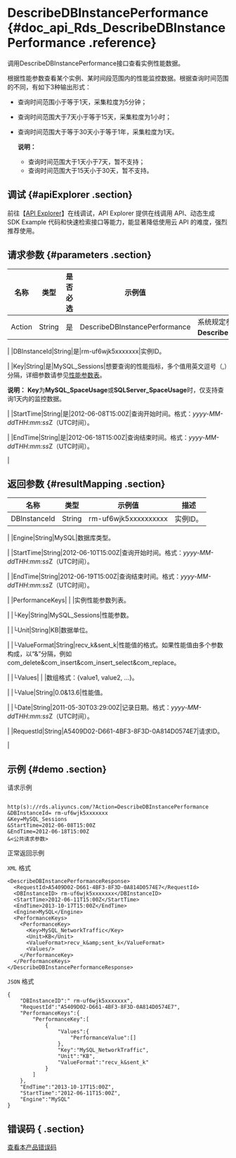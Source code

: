 # DescribeDBInstancePerformance {#doc_api_Rds_DescribeDBInstancePerformance .reference}

调用DescribeDBInstancePerformance接口查看实例性能数据。

根据性能参数查看某个实例、某时间段范围内的性能监控数据。根据查询时间范围的不同，有如下3种输出形式：

-   查询时间范围小于等于1天，采集粒度为5分钟；
-   查询时间范围大于7天小于等于15天，采集粒度为1小时；
-   查询时间范围大于等于30天小于等于1年，采集粒度为1天。

    **说明：** 

    -   查询时间范围大于1天小于7天，暂不支持；
    -   查询时间范围大于15天小于30天，暂不支持。

## 调试 {#apiExplorer .section}

前往【[API Explorer](https://api.aliyun.com/#product=Rds&api=DescribeDBInstancePerformance)】在线调试，API Explorer 提供在线调用 API、动态生成 SDK Example 代码和快速检索接口等能力，能显著降低使用云 API 的难度，强烈推荐使用。

## 请求参数 {#parameters .section}

|名称|类型|是否必选|示例值|描述|
|--|--|----|---|--|
|Action|String|是|DescribeDBInstancePerformance|系统规定参数，取值：**DescribeDBInstancePerformance**。

 |
|DBInstanceId|String|是|rm-uf6wjk5xxxxxxx|实例ID。

 |
|Key|String|是|MySQL\_Sessions|想要查询的性能指标，多个值用英文逗号（,）分隔，详细参数请参见[性能参数表](~~26316~~)。

 **说明：** **Key**为**MySQL\_SpaceUsage**或**SQLServer\_SpaceUsage**时，仅支持查询1天内的监控数据。

 |
|StartTime|String|是|2012-06-08T15:00Z|查询开始时间。格式：*yyyy-MM-dd*T*HH:mm:ss*Z（UTC时间）。

 |
|EndTime|String|是|2012-06-18T15:00Z|查询结束时间。格式：*yyyy-MM-dd*T*HH:mm:ss*Z（UTC时间）。

 |

## 返回参数 {#resultMapping .section}

|名称|类型|示例值|描述|
|--|--|---|--|
|DBInstanceId|String|rm-uf6wjk5xxxxxxxxxx|实例ID。

 |
|Engine|String|MySQL|数据库类型。

 |
|StartTime|String|2012-06-10T15:00Z|查询开始时间。格式：*yyyy-MM-dd*T*HH:mm:ss*Z（UTC时间）。

 |
|EndTime|String|2012-06-19T15:00Z|查询结束时间。格式：*yyyy-MM-dd*T*HH:mm:ss*Z（UTC时间）。

 |
|PerformanceKeys| | |实例性能参数列表。

 |
|└Key|String|MySQL\_Sessions|性能参数。

 |
|└Unit|String|KB|数据单位。

 |
|└ValueFormat|String|recv\_k&sent\_k|性能值的格式。如果性能值由多个参数构成，以“&”分隔，例如com\_delete&com\_insert&com\_insert\_select&com\_replace。

 |
|└Values| | |数组格式：\{value1, value2, …\}。

 |
|└Value|String|0.0&13.6|性能值。

 |
|└Date|String|2011-05-30T03:29:00Z|记录日期。格式：*yyyy-MM-dd*T*HH:mm:ss*Z（UTC时间）。

 |
|RequestId|String|A5409D02-D661-4BF3-8F3D-0A814D0574E7|请求ID。

 |

## 示例 {#demo .section}

请求示例

``` {#request_demo}

http(s)://rds.aliyuncs.com/?Action=DescribeDBInstancePerformance
&DBInstanceId= rm-uf6wjk5xxxxxxx
&Key=MySQL_Sessions
&StartTime=2012-06-08T15:00Z
&EndTime=2012-06-18T15:00Z
&<公共请求参数>

```

正常返回示例

`XML` 格式

``` {#xml_return_success_demo}
<DescribeDBInstancePerformanceResponse>
  <RequestId>A5409D02-D661-4BF3-8F3D-0A814D0574E7</RequestId>
  <DBInstanceID> rm-uf6wjk5xxxxxxx</DBInstanceID>
  <StartTime>2012-06-11T15:00Z</StartTime>
  <EndTime>2013-10-17T15:00Z</EndTime>
  <Engine>MySQL</Engine>
  <PerformanceKeys>
    <PerformanceKey>
      <Key>MySQL_NetworkTraffic</Key>
      <Unit>KB</Unit>
      <ValueFormat>recv_k&amp;sent_k</ValueFormat>
      <Values/>
    </PerformanceKey>
  </PerformanceKeys>
</DescribeDBInstancePerformanceResponse>

```

`JSON` 格式

``` {#json_return_success_demo}
{
	"DBInstanceID":" rm-uf6wjk5xxxxxxx",
	"RequestId":"A5409D02-D661-4BF3-8F3D-0A814D0574E7",
	"PerformanceKeys":{
		"PerformanceKey":[
			{
				"Values":{
					"PerformanceValue":[]
				},
				"Key":"MySQL_NetworkTraffic",
				"Unit":"KB",
				"ValueFormat":"recv_k&sent_k"
			}
		]
	},
	"EndTime":"2013-10-17T15:00Z",
	"StartTime":"2012-06-11T15:00Z",
	"Engine":"MySQL"
}
```

## 错误码 { .section}

[查看本产品错误码](https://error-center.aliyun.com/status/product/Rds)

